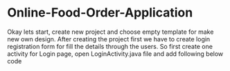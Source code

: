# Online-Food-Order-Application
Okay lets start, create new project and choose empty template for make new own design. After creating the project first we have to create login registration form for fill the details through the users. So first create one activity for Login page, open LoginActivity.java file and add following below code
